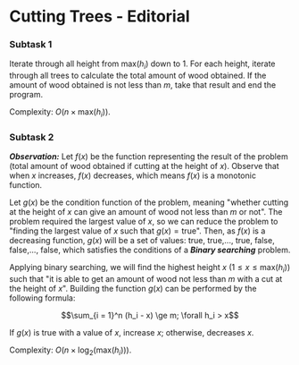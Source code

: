 # Cutting Trees - Editorial

### Subtask 1

Iterate through all height from $\text{max}(h_i)$ down to $1$. For each height, iterate through all trees to calculate the total amount of wood obtained. If the amount of wood obtained is not less than $m,$ take that result and end the program.

Complexity: $O\big(n \times \text{max}(h_i)\big)$.

### Subtask 2

***Observation:*** Let $f(x)$ be the function representing the result of the problem (total amount of wood obtained if cutting at the height of $x$). Observe that when $x$ increases, $f(x)$ decreases, which means $f(x)$ is a monotonic function.

Let $g(x)$ be the condition function of the problem, meaning "whether cutting at the height of $x$ can give an amount of wood not less than $m$ or not". The problem required the largest value of $x,$ so we can reduce the problem to "finding the largest value of $x$ such that $g(x) = \text{true}$". Then, as $f(x)$ is a decreasing function, $g(x)$ will be a set of values: $\text{true, true,..., true, false, false,..., false},$ which satisfies the conditions of a ***Binary searching*** problem.

Applying binary searching, we will find the highest height $x \ \big(1 \le x \le \text{max}(h_i)\big)$ such that "it is able to get an amount of wood not less than $m$ with a cut at the height of $x$". Building the function $g(x)$ can be performed by the following formula:

$$\sum_{i = 1}^n (h_i - x) \ge m; \forall h_i > x$$

If $g(x)$ is true with a value of $x,$ increase $x$; otherwise, decreases $x$.

Complexity: $O\Big(n \times \log_2\big(\text{max}(h_i)\big)\Big)$.